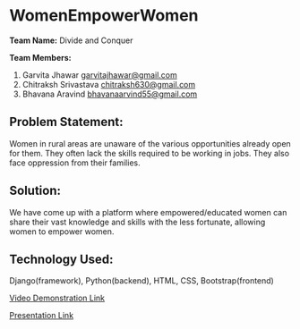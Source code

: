 # WomenEmpowerWomen
**Team Name:** Divide and Conquer

**Team Members:** 

1. Garvita Jhawar garvitajhawar@gmail.com
2. Chitraksh Srivastava chitraksh630@gmail.com 
3. Bhavana Aravind bhavanaarvind55@gmail.com

## Problem Statement:
Women in rural areas are unaware of the various opportunities already open for them. They often lack the skills required to be working in jobs. They also face oppression from their families.

## Solution:
We have come up with a platform where empowered/educated women can share their vast knowledge and skills with the less fortunate, allowing women to empower women.

## Technology Used:
Django(framework), Python(backend), HTML, CSS, Bootstrap(frontend)

[Video Demonstration Link](https://youtu.be/oaYoL0ayWl8)

[Presentation Link](https://docs.google.com/presentation/d/1UKDkNTMKPbeHIP_3xxDguye_7-yDpFKMP-1RW_1aRXw/edit?usp=sharing)
